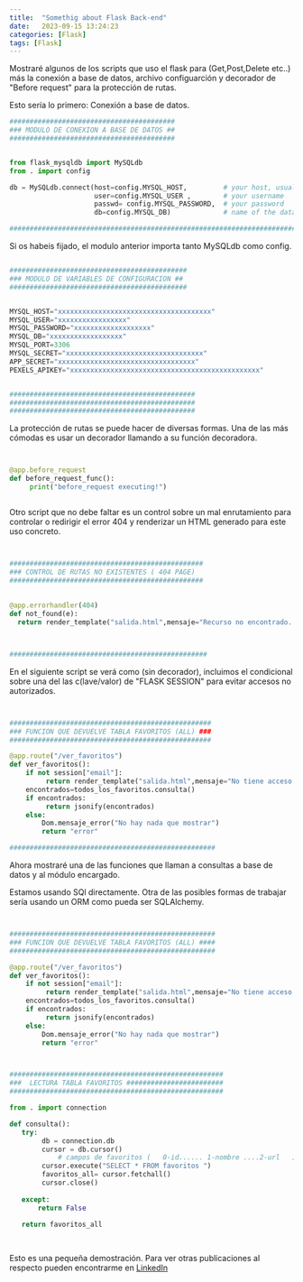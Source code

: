 ```yaml
---
title:  "Somethig about Flask Back-end"
date:   2023-09-15 13:24:23
categories: [Flask]
tags: [Flask]
---
```

Mostraré algunos de los scripts que uso el flask para (Get,Post,Delete etc..) más la 
conexión a base de datos, archivo configuarción y decorador de "Before request" para
la protección de rutas.



Esto sería lo primero: Conexión a base de datos.

``` python
#########################################
### MODULO DE CONEXION A BASE DE DATOS ##
#########################################


from flask_mysqldb import MySQLdb
from . import config

db = MySQLdb.connect(host=config.MYSQL_HOST,         # your host, usually localhost
                     user=config.MYSQL_USER ,        # your username
                     passwd= config.MYSQL_PASSWORD,  # your password
                     db=config.MYSQL_DB)             # name of the data base

#################################################################################                     
```

Si os habeis fijado, el modulo anterior importa tanto MySQLdb como config.

``` python

############################################
### MODULO DE VARIABLES DE CONFIGURACION ##
############################################


MYSQL_HOST="xxxxxxxxxxxxxxxxxxxxxxxxxxxxxxxxxxxxxx"
MYSQL_USER="xxxxxxxxxxxxxxxxx"
MYSQL_PASSWORD="xxxxxxxxxxxxxxxxxxx"
MYSQL_DB="xxxxxxxxxxxxxxxxxx"
MYSQL_PORT=3306
MYSQL_SECRET="xxxxxxxxxxxxxxxxxxxxxxxxxxxxxxxxxx"
APP_SECRET="xxxxxxxxxxxxxxxxxxxxxxxxxxxxxxxxxx"
PEXELS_APIKEY="xxxxxxxxxxxxxxxxxxxxxxxxxxxxxxxxxxxxxxxxxxxxxxx"


##############################################
##############################################
##############################################


```

La protección de rutas se puede hacer de diversas formas. Una de las más
cómodas es usar un decorador llamando a su función decoradora.

``` python


@app.before_request
def before_request_func():
     print("before_request executing!")



```
Otro script que no debe faltar es un control sobre un mal enrutamiento
para controlar o redirigir el error 404 y renderizar un HTML generado
para este uso concreto.

``` python


################################################
### CONTROL DE RUTAS NO EXISTENTES ( 404 PAGE) 
################################################ 
 
 
@app.errorhandler(404)
def not_found(e):
  return render_template("salida.html",mensaje="Recurso no encontrado. Error 404")



#################################################


```

En el siguiente script se verá como (sin decorador), incluimos el condicional
sobre una del las c(lave/valor) de "FLASK SESSION" para evitar accesos no
autorizados.

``` python


##################################################
### FUNCION QUE DEVUELVE TABLA FAVORITOS (ALL) ###
##################################################

@app.route("/ver_favoritos")
def ver_favoritos():
    if not session["email"]:
         return render_template("salida.html",mensaje="No tiene acceso a este recurso, pero hay otros mundos")
    encontrados=todos_los_favoritos.consulta()
    if encontrados:
         return jsonify(encontrados)
    else:
        Dom.mensaje_error("No hay nada que mostrar")
        return "error"

###################################################


```

Ahora mostraré una de las funciones que llaman a consultas a base de datos y al
módulo encargado.

Estamos usando SQl directamente. Otra de las posibles formas de trabajar sería 
usando un ORM como pueda ser SQLAlchemy.


``` python


###################################################
### FUNCION QUE DEVUELVE TABLA FAVORITOS (ALL) ####
###################################################

@app.route("/ver_favoritos")
def ver_favoritos():
    if not session["email"]:
         return render_template("salida.html",mensaje="No tiene acceso a este recurso, pero hay otros mundos")
    encontrados=todos_los_favoritos.consulta()
    if encontrados:
         return jsonify(encontrados)
    else:
        Dom.mensaje_error("No hay nada que mostrar")
        return "error"



#####################################################
###  LECTURA TABLA FAVORITOS ########################
#####################################################

from . import connection

def consulta():
   try:  
        db = connection.db
        cursor = db.cursor()
            # campos de favoritos (   0-id...... 1-nombre ....2-url   )
        cursor.execute("SELECT * FROM favoritos ")
        favoritos_all= cursor.fetchall()
        cursor.close()
     
   except:
       return False   
    
   return favoritos_all

   


```


Esto es una pequeña demostración. Para ver otras publicaciones al respecto
pueden encontrarme en  [LinkedIn][linkedin]

[linkedin]: https://www.linkedin.com/in/e-cabrera-blazquez/
